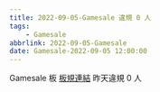 ```yaml
---
title: 2022-09-05-Gamesale 違規 0 人
tags:
    - Gamesale
abbrlink: 2022-09-05-Gamesale
date: Gamesale-2022-09-05 12:00:00
---
```

Gamesale 板 [板規連結](https://www.ptt.cc/bbs/Gossiping/M.1637425085.A.07D.html)
昨天違規 0 人
